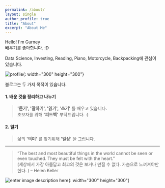 ```yaml
---
permalink: /about/
layout: single
author_profile: true
title: "About"
excerpt: "About Me"
---
```


Hello! I'm Gurney  
배우기를 좋아합니다. :D  

Data Science, Investing, Reading, Piano, Motorcycle, Backpacking에 관심이 있습니다.  

![profile](https://scontent-icn1-1.xx.fbcdn.net/v/t1.0-9/20305_775172292600980_4029296582742075465_n.jpg?_nc_cat=108&_nc_ht=scontent-icn1-1.xx&oh=52b27adcd3cab5942496d56008ad37d6&oe=5CD74D5E){: width="300" height="300"}

블로그는 두 가지 목적이 있습니다.  
#### 1. 배운 것을 정리하고 나누기
> **'듣기', '말하기', '읽기', '쓰기'** 를 배우고 있습니다.  
초보자를 위해 **'피드백'** 부탁드립니다. :)  

#### 2. 일기
> 삶의 **'의미'** 를 찾기위해 **'일상'** 을 그립니다.  

---
> “The best and most beautiful things in the world cannot be seen or even touched. They must be felt with the heart.”  
(세상에서 가장 아름답고 최고의 것은 보거나 만질 수 없다. 가슴으로 느껴져야만 한다. ) – Helen Keller

![enter image description here](https://scontent-icn1-1.xx.fbcdn.net/v/t1.0-9/1017321_499418786843000_1663781328_n.jpg?_nc_cat=103&_nc_ht=scontent-icn1-1.xx&oh=b5a065a9e9e565c5ea2bc2b70d3be871&oe=5CD0B8AF){: width="300" height="300"}
